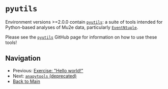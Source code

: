 # `pyutils`

Environment versions >=2.0.0 contain [`pyutils`](https://github.com/Mu2e/pyutils.git): a suite of tools intended for Python-based analyses of Mu2e data, particularly [`EventNtuple`](https://github.com/Mu2e/EventNtuple.git). 

Please see the [`pyutils`](https://github.com/Mu2e/pyutils.git) GitHub page for information on how to use these tools! 

## Navigation

- Previous: [Exercise: "Hello world!"](07-HelloWorld.md)
- Next: [`anapytools` (deprecated)](09-anapytools-deprecated.md)
- [Back to Main](../README.md)
